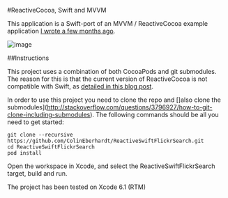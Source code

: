 #ReactiveCocoa, Swift and MVVM

This application is a Swift-port of an MVVM / ReactiveCocoa example application [I wrote a few months ago](https://github.com/ColinEberhardt/ReactiveFlickrSearch).

![image](FinishedApp.png)

##Instructions

This project uses a combination of both CocoaPods and git submodules. The reason for this is that the current version of ReactiveCocoa is not compatible with Swift, as [detailed in this blog post](http://www.scottlogic.com/blog/2014/07/24/mvvm-reactivecocoa-swift.html).

In order to use this project you need to clone the repo and []also clone the submodules](http://stackoverflow.com/questions/3796927/how-to-git-clone-including-submodules). The following commands should be all you need to get started:

    git clone --recursive https://github.com/ColinEberhardt/ReactiveSwiftFlickrSearch.git
    cd ReactiveSwiftFlickrSearch
    pod install

Open the workspace in Xcode, and select the ReactiveSwiftFlickrSearch target, build and run.

The project has been tested on Xcode 6.1 (RTM)
